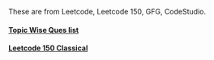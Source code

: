 
These are from Leetcode, Leetcode 150, GFG, CodeStudio.

#### [Topic Wise Ques list](https://gist.github.com/yashasviyadav1/bd2d2f2413a67247618c75d9f631ded2)

#### [Leetcode 150 Classical](https://gist.github.com/yashasviyadav1/66e051d847450528df018ba88dcb00f4)

